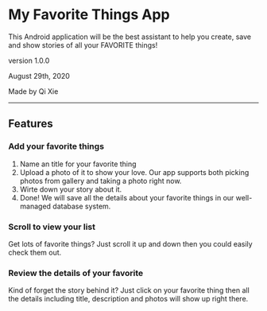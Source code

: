# My Favorite Things App

This Android application will be the best assistant to help you create, save and show stories of all your FAVORITE things!

version 1.0.0 

August 29th, 2020

Made by Qi Xie


---

## Features

### Add your favorite things

1. Name an title for your favorite thing
2. Upload a photo of it to show your love. Our app supports both picking photos from gallery and taking a photo right now.
3. Wirte down your story about it.
4. Done! We will save all the details about your favorite things in our well-managed database system.

### Scroll to view your list

Get lots of favorite things? Just scroll it up and down then you could easily check them out.

### Review the details of your favorite

Kind of forget the story behind it? Just click on your favorite thing then all the details including title, description and photos will show up right there.

